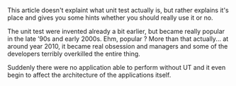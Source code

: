 This article doesn't explaint what unit test actually is, but rather explains it's place and gives you some hints whether you should really use it or no.

The unit test were invented already a bit earlier, but became really popular in the late ’90s and early 2000s.
Ehm, popular ? More than that actually... at around year 2010, it became real obsession and managers and some of the developers terribly overkilled the entire thing.

Suddenly there were no application able to perform without UT and it even begin to affect the architecture of the applications itself.
<!--stackedit_data:
eyJoaXN0b3J5IjpbLTE4NTgyNjg5ODYsLTIzNDU1NTIwNiwtNz
I1MTIxMDUsNDk3ODE4ODEwLC0yMDg4NzQ2NjEyXX0=
-->